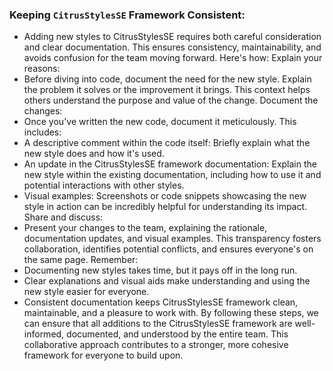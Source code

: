 ### Keeping `CitrusStylesSE` Framework Consistent:
- Adding new styles to CitrusStylesSE requires both careful consideration and clear documentation. This ensures consistency, maintainability, and avoids confusion for the team moving forward. Here's how:
Explain your reasons:
- Before diving into code, document the need for the new style. Explain the problem it solves or the improvement it brings. This context helps others understand the purpose and value of the change.
Document the changes: 
- Once you've written the new code, document it meticulously. This includes:
- A descriptive comment within the code itself: Briefly explain what the new style does and how it's used.
- An update in the CitrusStylesSE framework documentation: Explain the new style within the existing documentation, including how to use it and potential interactions with other styles.
- Visual examples: Screenshots or code snippets showcasing the new style in action can be incredibly helpful for understanding its impact.
Share and discuss:
- Present your changes to the team, explaining the rationale, documentation updates, and visual examples. This transparency fosters collaboration, identifies potential conflicts, and ensures everyone's on the same page.
Remember:
- Documenting new styles takes time, but it pays off in the long run.
- Clear explanations and visual aids make understanding and using the new style easier for everyone.
- Consistent documentation keeps CitrusStylesSE framework clean, maintainable, and a pleasure to work with.
By following these steps, we can ensure that all additions to the CitrusStylesSE framework are well-informed, documented, and understood by the entire team. This collaborative approach contributes to a stronger, more cohesive framework for everyone to build upon.
